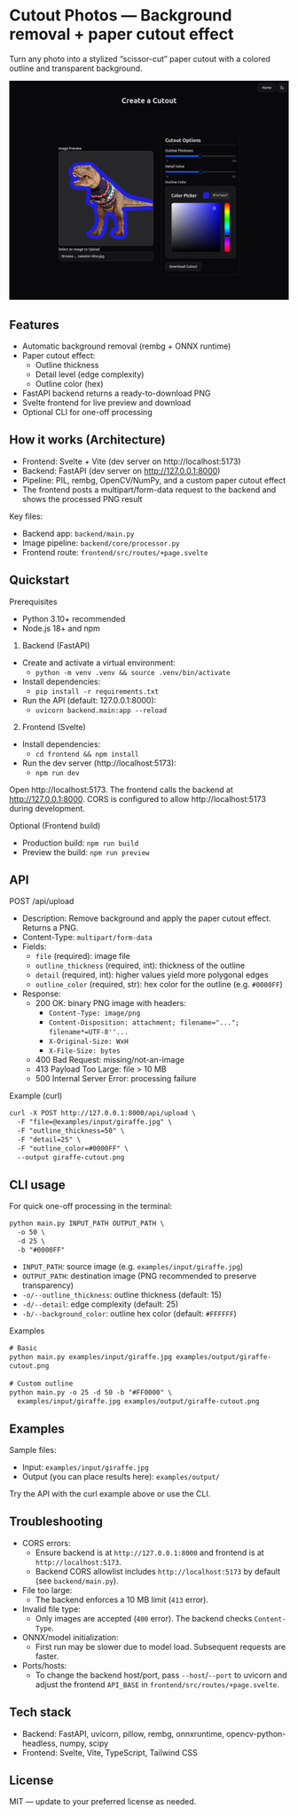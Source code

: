 # Cutout Photos — Background removal + paper cutout effect

Turn any photo into a stylized “scissor-cut” paper cutout with a colored outline and transparent background.

![Screenshot](assets/cutout-photos-screenshot.png)

## Features
- Automatic background removal (rembg + ONNX runtime)
- Paper cutout effect:
  - Outline thickness
  - Detail level (edge complexity)
  - Outline color (hex)
- FastAPI backend returns a ready-to-download PNG
- Svelte frontend for live preview and download
- Optional CLI for one-off processing

## How it works (Architecture)
- Frontend: Svelte + Vite (dev server on http://localhost:5173)
- Backend: FastAPI (dev server on http://127.0.0.1:8000)
- Pipeline: PIL, rembg, OpenCV/NumPy, and a custom paper cutout effect
- The frontend posts a multipart/form-data request to the backend and shows the processed PNG result

Key files:
- Backend app: `backend/main.py`
- Image pipeline: `backend/core/processor.py`
- Frontend route: `frontend/src/routes/+page.svelte`

## Quickstart

Prerequisites
- Python 3.10+ recommended
- Node.js 18+ and npm

1) Backend (FastAPI)
- Create and activate a virtual environment:
  - `python -m venv .venv && source .venv/bin/activate`
- Install dependencies:
  - `pip install -r requirements.txt`
- Run the API (default: 127.0.0.1:8000):
  - `uvicorn backend.main:app --reload`

2) Frontend (Svelte)
- Install dependencies:
  - `cd frontend && npm install`
- Run the dev server (http://localhost:5173):
  - `npm run dev`

Open http://localhost:5173. The frontend calls the backend at http://127.0.0.1:8000. CORS is configured to allow http://localhost:5173 during development.

Optional (Frontend build)
- Production build: `npm run build`
- Preview the build: `npm run preview`

## API

POST /api/upload
- Description: Remove background and apply the paper cutout effect. Returns a PNG.
- Content-Type: `multipart/form-data`
- Fields:
  - `file` (required): image file
  - `outline_thickness` (required, int): thickness of the outline
  - `detail` (required, int): higher values yield more polygonal edges
  - `outline_color` (required, str): hex color for the outline (e.g. `#0000FF`)
- Response:
  - 200 OK: binary PNG image with headers:
    - `Content-Type: image/png`
    - `Content-Disposition: attachment; filename="..."; filename*=UTF-8''...`
    - `X-Original-Size: WxH`
    - `X-File-Size: bytes`
  - 400 Bad Request: missing/not-an-image
  - 413 Payload Too Large: file > 10 MB
  - 500 Internal Server Error: processing failure

Example (curl)
```
curl -X POST http://127.0.0.1:8000/api/upload \
  -F "file=@examples/input/giraffe.jpg" \
  -F "outline_thickness=50" \
  -F "detail=25" \
  -F "outline_color=#0000FF" \
  --output giraffe-cutout.png
```

## CLI usage

For quick one-off processing in the terminal:

```
python main.py INPUT_PATH OUTPUT_PATH \
  -o 50 \
  -d 25 \
  -b "#0000FF"
```

- `INPUT_PATH`: source image (e.g. `examples/input/giraffe.jpg`)
- `OUTPUT_PATH`: destination image (PNG recommended to preserve transparency)
- `-o/--outline_thickness`: outline thickness (default: 15)
- `-d/--detail`: edge complexity (default: 25)
- `-b/--background_color`: outline hex color (default: `#FFFFFF`)

Examples
```
# Basic
python main.py examples/input/giraffe.jpg examples/output/giraffe-cutout.png

# Custom outline
python main.py -o 25 -d 50 -b "#FF0000" \
  examples/input/giraffe.jpg examples/output/giraffe-cutout.png
```

## Examples

Sample files:
- Input: `examples/input/giraffe.jpg`
- Output (you can place results here): `examples/output/`

Try the API with the curl example above or use the CLI.

## Troubleshooting

- CORS errors:
  - Ensure backend is at `http://127.0.0.1:8000` and frontend is at `http://localhost:5173`.
  - Backend CORS allowlist includes `http://localhost:5173` by default (see `backend/main.py`).
- File too large:
  - The backend enforces a 10 MB limit (`413` error).
- Invalid file type:
  - Only images are accepted (`400` error). The backend checks `Content-Type`.
- ONNX/model initialization:
  - First run may be slower due to model load. Subsequent requests are faster.
- Ports/hosts:
  - To change the backend host/port, pass `--host`/`--port` to uvicorn and adjust the frontend `API_BASE` in `frontend/src/routes/+page.svelte`.

## Tech stack

- Backend: FastAPI, uvicorn, pillow, rembg, onnxruntime, opencv-python-headless, numpy, scipy
- Frontend: Svelte, Vite, TypeScript, Tailwind CSS

## License

MIT — update to your preferred license as needed.
